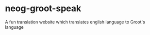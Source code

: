 # neog-groot-speak
 A fun translation website which translates english language to Groot's language
